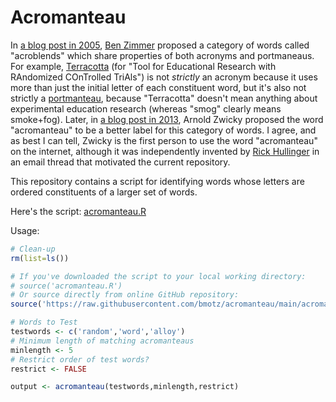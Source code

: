 # Acromanteau

In [a blog post in 2005](https://github.com/bmotz/acromanteau/blob/main/Zimmer_From_Nabisco_to_NaNoWriMo_2005.pdf), [Ben Zimmer](https://en.wikipedia.org/wiki/Ben_Zimmer) proposed a category of words called "acroblends" which share properties of both acronyms and portmaneaus.  For example, [Terracotta](https://terracotta.education) (for "Tool for Educational Research with RAndomized COnTrolled TriAls") is not _strictly_ an acronym because it uses more than just the initial letter of each constituent word, but it's also not strictly a [portmanteau](https://en.wikipedia.org/wiki/Portmanteau), because "Terracotta" doesn't mean anything about experimental education research (whereas "smog" clearly means smoke+fog).  Later, in [a blog post in 2013](https://github.com/bmotz/acromanteau/blob/main/Zwicky_The_dobro_2013.pdf), Arnold Zwicky proposed the word "acromanteau" to be a better label for this category of words.  I agree, and as best I can tell, Zwicky is the first person to use the word "acromanteau" on the internet, although it was independently invented by [Rick Hullinger](https://rhullinger.psych.indiana.edu/) in an email thread that motivated the current repository.

This repository contains a script for identifying words whose letters are ordered constituents of a larger set of words.  

Here's the script: [acromanteau.R](https://github.com/bmotz/acromanteau/blob/main/acromanteau.R)

Usage:

```R
# Clean-up
rm(list=ls())

# If you've downloaded the script to your local working directory:
# source('acromanteau.R')
# Or source directly from online GitHub repository:
source('https://raw.githubusercontent.com/bmotz/acromanteau/main/acromanteau.R')

# Words to Test
testwords <- c('random','word','alloy')
# Minimum length of matching acromanteaus
minlength <- 5
# Restrict order of test words?
restrict <- FALSE

output <- acromanteau(testwords,minlength,restrict)
```
